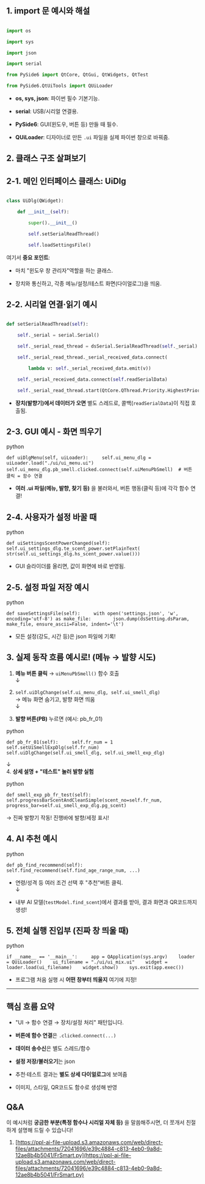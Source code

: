 
## 1. import 문 예시와 해설

```python

import os

import sys

import json

import serial

from PySide6 import QtCore, QtGui, QtWidgets, QtTest

from PySide6.QtUiTools import QUiLoader

```

- **os, sys, json**: 파이썬 필수 기본기능.
    
- **serial**: USB/시리얼 연결용.
    
- **PySide6**: GUI(윈도우, 버튼 등) 만들 때 필수.
    
- **QUiLoader**: 디자이너로 만든 `.ui` 파일을 실제 파이썬 창으로 바꿔줌.
    

## 2. 클래스 구조 살펴보기

## 2-1. 메인 인터페이스 클래스: UiDlg

```python

class UiDlg(QWidget):

    def __init__(self):

        super().__init__()

        self.setSerialReadThread()

        self.loadSettingsFile()

```

여기서 **중요 포인트**:

- 마치 "윈도우 창 관리자"역할을 하는 클래스.
    
- 장치와 통신하고, 각종 메뉴/설정/테스트 화면(다이얼로그)을 띄움.
    

## 2-2. 시리얼 연결·읽기 예시

```python

def setSerialReadThread(self):

    self._serial = serial.Serial()

    self._serial_read_thread = dsSerial.SerialReadThread(self._serial)

    self._serial_read_thread._serial_received_data.connect(

        lambda v: self._serial_received_data.emit(v))

    self._serial_received_data.connect(self.readSerialData)

    self._serial_read_thread.start(QtCore.QThread.Priority.HighestPriority)

```

- **장치(발향기)에서 데이터가 오면** 별도 스레드로, 콜백(`readSerialData`)이 직접 호출됨.
    

## 2-3. GUI 예시 - 화면 띄우기

python

`def uiDlgMenu(self, uiLoader):     self.ui_menu_dlg = uiLoader.load("./ui/ui_menu.ui")    self.ui_menu_dlg.pb_smell.clicked.connect(self.uiMenuPbSmell)  # 버튼 클릭 = 함수 연결`

- **여러 .ui 파일(메뉴, 발향, 찾기 등)** 을 불러와서, 버튼 행동(클릭 등)에 각각 함수 연결!
    

## 2-4. 사용자가 설정 바꿀 때

python

`def uiSettingsScentPowerChanged(self):     self.ui_settings_dlg.te_scent_power.setPlainText(        str(self.ui_settings_dlg.hs_scent_power.value()))`

- GUI 슬라이더를 올리면, 값이 화면에 바로 반영됨.
    

## 2-5. 설정 파일 저장 예시

python

`def saveSettingsFile(self):     with open('settings.json', 'w', encoding='utf-8') as make_file:        json.dump(dsSetting.dsParam, make_file, ensure_ascii=False, indent='\t')`

- 모든 설정(강도, 시간 등)은 json 파일에 기록!
    

## 3. 실제 동작 흐름 예시로! (메뉴 → 발향 시도)

1. **메뉴 버튼 클릭** → `uiMenuPbSmell()` 함수 호출  
    ↓
    
2. `self.uiDlgChange(self.ui_menu_dlg, self.ui_smell_dlg)`  
    → 메뉴 화면 숨기고, 발향 화면 띄움  
    ↓
    
3. **발향 버튼(PB)** 누르면 (예시: pb_fr_01)
    

python

`def pb_fr_01(self):     self.fr_num = 1    self.setUiSmellExpDlg(self.fr_num)    self.uiDlgChange(self.ui_smell_dlg, self.ui_smell_exp_dlg)`

↓  
4. **상세 설명 + "테스트" 눌러 발향 실험**

python

`def smell_exp_pb_fr_test(self):     self.progressBarScentAndCleanSimple(scent_no=self.fr_num, progress_bar=self.ui_smell_exp_dlg.pg_scent)`

→ 진짜 발향기 작동! 진행바에 발향/세정 표시!

## 4. AI 추천 예시

python

`def pb_find_recommend(self):     self.find_recommend(self.find_age_range_num, ...)`

- 연령/성격 등 여러 조건 선택 후 "추천"버튼 클릭.  
    ↓
    
- 내부 AI 모델(`testModel.find_scent`)에서 결과를 받아, 결과 화면과 QR코드까지 생성!
    

## 5. 전체 실행 진입부 (진짜 창 띄울 때)

python

`if __name__ == '__main__':     app = QApplication(sys.argv)    loader = QUiLoader()    ui_filename = "./ui/ui_mix.ui"    widget = loader.load(ui_filename)    widget.show()    sys.exit(app.exec())`

- 프로그램 처음 실행 시 **어떤 창부터 띄울지** 여기에 지정!
    

---

## 핵심 흐름 요약

- "UI → 함수 연결 → 장치/설정 처리" 패턴입니다.
    
- **버튼에 함수 연결**은 `.clicked.connect(...)`
    
- **데이터 송수신**은 별도 스레드/함수
    
- **설정 저장/불러오기**는 json
    
- 추천·테스트 결과는 **별도 상세 다이얼로그**에 보여줌
    
- 이미지, 스타일, QR코드도 함수로 생성해 반영
    

## Q&A

이 예시처럼 **궁금한 부분(특정 함수나 시리얼 자체 등)** 을 말씀해주시면, 더 쪼개서 친절하게 설명해 드릴 수 있습니다!

1. [https://ppl-ai-file-upload.s3.amazonaws.com/web/direct-files/attachments/72041696/e39c4884-c813-4eb0-9a8d-12ae8b4b5041/FrSmart.py](https://ppl-ai-file-upload.s3.amazonaws.com/web/direct-files/attachments/72041696/e39c4884-c813-4eb0-9a8d-12ae8b4b5041/FrSmart.py)